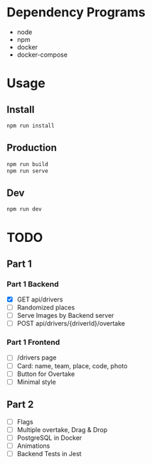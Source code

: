 # Dependency Programs

- node
- npm
- docker
- docker-compose

# Usage

## Install

```sh
npm run install
```

## Production

```sh
npm run build
npm run serve
```

## Dev

```sh
npm run dev
```

# TODO

## Part 1

### Part 1 Backend

- [x] GET api/drivers
- [ ] Randomized places
- [ ] Serve Images by Backend server
- [ ] POST api/drivers/{driverId}/overtake

### Part 1 Frontend

- [ ] /drivers page
- [ ] Card: name, team, place, code, photo
- [ ] Button for Overtake
- [ ] Minimal style

## Part 2

- [ ] Flags
- [ ] Multiple overtake, Drag & Drop
- [ ] PostgreSQL in Docker
- [ ] Animations
- [ ] Backend Tests in Jest
